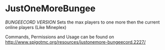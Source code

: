 # JustOneMoreBungee
*BUNGEECORD VERSION* Sets the max players to one more then the current online players (Like Mineplex) 

Commands, Permissions and Usage can be found on http://www.spigotmc.org/resources/justonemore-bungeecord.2227/
